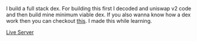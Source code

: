 I build a full stack dex. For building this first I decoded and uniswap v2 code and then build mine minimum viable dex.
If you also wanna know how a dex work then you can checkout [this](https://github.com/harendra-shakya/uniswap-unwrapped). I made this while learning.

[Live Server](dex-pink-two.vercel.app)
